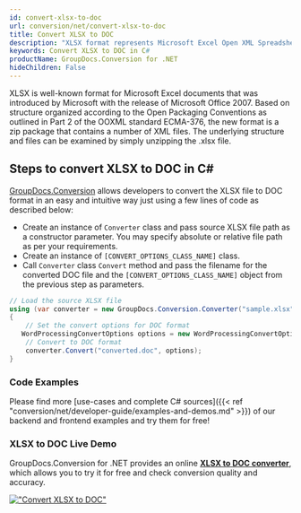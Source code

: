 ```yaml
---
id: convert-xlsx-to-doc
url: conversion/net/convert-xlsx-to-doc
title: Convert XLSX to DOC
description: "XLSX format represents Microsoft Excel Open XML Spreadsheet with .xlsx extension. Learn how to convert XLSX to DOC file programmatically in C# language using GroupDocs.Conversion for .NET library."
keywords: Convert XLSX to DOC in C#
productName: GroupDocs.Conversion for .NET
hideChildren: False
---
```


XLSX is well-known format for Microsoft Excel documents that was introduced by Microsoft with the release of Microsoft Office 2007. Based on structure organized according to the Open Packaging Conventions as outlined in Part 2 of the OOXML standard ECMA-376, the new format is a zip package that contains a number of XML files. The underlying structure and files can be examined by simply unzipping the .xlsx file.

## Steps to convert XLSX to DOC in C#

[GroupDocs.Conversion](https://products.groupdocs.com/conversion/net) allows developers to convert the XLSX file to DOC format in an easy and intuitive way just using a few lines of code as described below:

* Create an instance of `Converter` class and pass source XLSX file path as a constructor parameter. You may specify absolute or relative file path as per your requirements. 
* Create an instance of `[CONVERT_OPTIONS_CLASS_NAME]` class.
* Call `Converter` class `Convert` method and pass the filename for the converted DOC file and the `[CONVERT_OPTIONS_CLASS_NAME]` object from the previous step as parameters.

```csharp
// Load the source XLSX file
using (var converter = new GroupDocs.Conversion.Converter("sample.xlsx"))
{
    // Set the convert options for DOC format
   WordProcessingConvertOptions options = new WordProcessingConvertOptions { Format = GroupDocs.Conversion.FileTypes.WordProcessingFileType.Doc };
    // Convert to DOC format
    converter.Convert("converted.doc", options);
}
```

### Code Examples

Please find more [use-cases and complete C# sources]({{< ref "conversion/net/developer-guide/examples-and-demos.md" >}}) of our backend and frontend examples and try them for free!

### XLSX to DOC Live Demo

GroupDocs.Conversion for .NET provides an online [**XLSX to DOC converter**](https://products.groupdocs.app/conversion/xlsx-to-doc), which allows you to try it for free and check conversion quality and accuracy.

[!["Convert XLSX to DOC"](conversion/net/images/convert-to-doc/convert-xlsx-to-doc.png)](https://products.groupdocs.app/conversion/xlsx-to-doc)